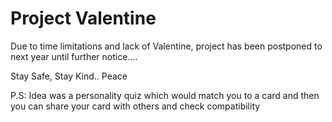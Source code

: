 # Project Valentine

Due to time limitations and lack of Valentine, project has been postponed to next year until further notice....

Stay Safe, Stay Kind.. Peace

P.S: Idea was a personality quiz which would match you to a card and then you can share your card with others and check compatibility 
